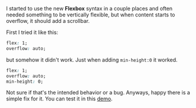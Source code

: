I started to use the new __Flexbox__ syntax in a couple places and often needed something to be vertically flexible, but when content starts to overflow, it should add a scrollbar.

First I tried it like this:

```css
flex: 1;
overflow: auto;
```

but somehow it didn't work. Just when adding `min-height:0` it worked.

```css
flex: 1;
overflow: auto;
min-height: 0;
```

Not sure if that's the intended behavior or a bug. Anyways, happy there is a simple fix for it. You can test it in this [demo](http://codepen.io/simurai/pen/dvklJ).
